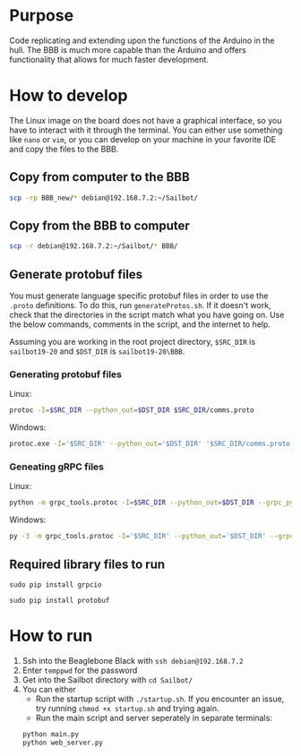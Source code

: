 # Purpose
Code replicating and extending upon the functions of the Arduino in the hull. The BBB is much more capable than the Arduino and offers functionality that allows for much faster development.
# How to develop
The Linux image on the board does not have a graphical interface, so you have to interact with it through the terminal. You can either use something like `nano` or `vim`, or you can develop on your machine in your favorite IDE and copy the files to the BBB.
## Copy from computer to the BBB
```sh
scp -rp BBB_new/* debian@192.168.7.2:~/Sailbot/
```
## Copy from the BBB to computer
```sh
scp -r debian@192.168.7.2:~/Sailbot/* BBB/
```
## Generate protobuf files
You must generate language specific protobuf files in order to use the `.proto` definitions. To do this, run `generateProtos.sh`. If it doesn't work, check that the directories in the script match what you have going on. Use the below commands, comments in the script, and the internet to help.

Assuming you are working in the root project directory, `$SRC_DIR` is `sailbot19-20` and `$DST_DIR` is `sailbot19-20\BBB`.
### Generating protobuf files
Linux:
```bash
protoc -I=$SRC_DIR --python_out=$DST_DIR $SRC_DIR/comms.proto
```
Windows:
```sh
protoc.exe -I='$SRC_DIR' --python_out='$DST_DIR' '$SRC_DIR/comms.proto'
```
### Geneating gRPC files
Linux:
```sh
python -m grpc_tools.protoc -I=$SRC_DIR --python_out=$DST_DIR --grpc_python_out=$DST_DIR $SRC_DIR/comms.proto
```
Windows:
```sh
py -3 -m grpc_tools.protoc -I='$SRC_DIR' --python_out='$DST_DIR' --grpc_python_out='$DST_DIR' '$SRC_DIR/comms.proto'
```

## Required library files to run
`sudo pip install grpcio`

`sudo pip install protobuf`

# How to run
1. Ssh into the Beaglebone Black with `ssh debian@192.168.7.2`
2. Enter `temppwd` for the password
3. Get into the Sailbot directory with `cd Sailbot/`
4. You can either
    * Run the startup script with `./startup.sh`. If you encounter an issue, try running `chmod +x startup.sh` and trying again.
    * Run the main script and server seperately in separate terminals:
    ```sh
    python main.py
    python web_server.py
    ```
